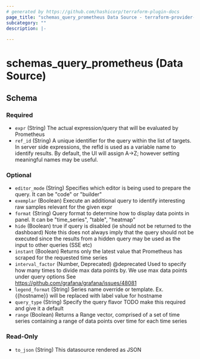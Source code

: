 ```yaml
---
# generated by https://github.com/hashicorp/terraform-plugin-docs
page_title: "schemas_query_prometheus Data Source - terraform-provider-schemas"
subcategory: ""
description: |-
  
---
```


# schemas_query_prometheus (Data Source)





<!-- schema generated by tfplugindocs -->
## Schema

### Required

- `expr` (String) The actual expression/query that will be evaluated by Prometheus
- `ref_id` (String) A unique identifier for the query within the list of targets.
In server side expressions, the refId is used as a variable name to identify results.
By default, the UI will assign A->Z; however setting meaningful names may be useful.

### Optional

- `editor_mode` (String) Specifies which editor is being used to prepare the query. It can be "code" or "builder"
- `exemplar` (Boolean) Execute an additional query to identify interesting raw samples relevant for the given expr
- `format` (String) Query format to determine how to display data points in panel. It can be "time_series", "table", "heatmap"
- `hide` (Boolean) true if query is disabled (ie should not be returned to the dashboard)
Note this does not always imply that the query should not be executed since
the results from a hidden query may be used as the input to other queries (SSE etc)
- `instant` (Boolean) Returns only the latest value that Prometheus has scraped for the requested time series
- `interval_factor` (Number, Deprecated) @deprecated Used to specify how many times to divide max data points by. We use max data points under query options
See https://github.com/grafana/grafana/issues/48081
- `legend_format` (String) Series name override or template. Ex. {{hostname}} will be replaced with label value for hostname
- `query_type` (String) Specify the query flavor
TODO make this required and give it a default
- `range` (Boolean) Returns a Range vector, comprised of a set of time series containing a range of data points over time for each time series

### Read-Only

- `to_json` (String) This datasource rendered as JSON


